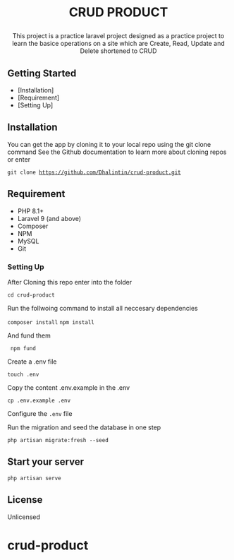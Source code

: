 # <p align="center">CRUD PRODUCT</p>

<p align="center">This project is a practice laravel project designed as a practice project to learn the basice operations on a site which are Create, Read, Update and Delete shortened to CRUD
</p>

## Getting Started

- [Installation]
- [Requirement]
- [Setting Up]

## Installation

You can get the app by cloning it to your local repo using the git clone command
See the Github documentation to learn more about cloning repos or enter

<code>git clone https://github.com/Dhalintin/crud-product.git</code>

## Requirement

- PHP 8.1+
- Laravel 9 (and above)
- Composer
- NPM
- MySQL
- Git

### Setting Up

After Cloning this repo enter into the folder

<code>cd crud-product</code>

Run the follwoing command to install all neccesary dependencies

<code>composer install</code>
<code>npm install</code>

And fund them

<code> npm fund</code>

Create a .env file


```shell
touch .env
```

Copy the content .env.example in the .env

<code>cp .env.example .env</code>

Configure the <code>.env</code> file

Run the migration and seed the database in one step

<code>php artisan migrate:fresh --seed</code>

## Start your server

<code>php artisan serve</code>

## License

Unlicensed

# crud-product
